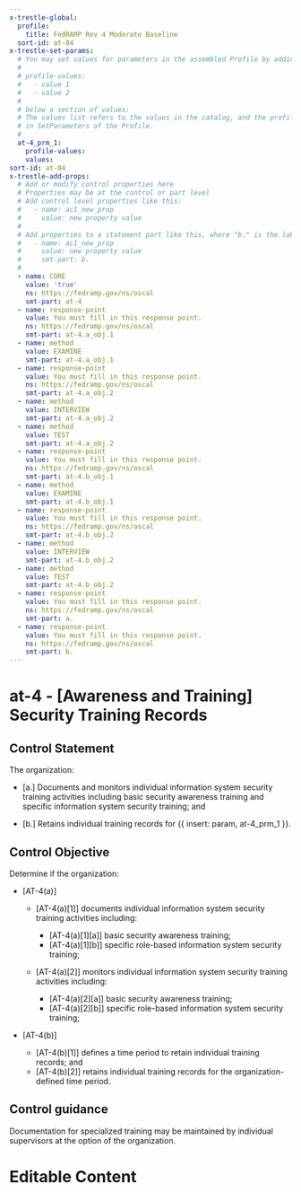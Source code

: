 ```yaml
---
x-trestle-global:
  profile:
    title: FedRAMP Rev 4 Moderate Baseline
  sort-id: at-04
x-trestle-set-params:
  # You may set values for parameters in the assembled Profile by adding
  #
  # profile-values:
  #   - value 1
  #   - value 2
  #
  # below a section of values:
  # The values list refers to the values in the catalog, and the profile-values represent values
  # in SetParameters of the Profile.
  #
  at-4_prm_1:
    profile-values:
    values:
sort-id: at-04
x-trestle-add-props:
  # Add or modify control properties here
  # Properties may be at the control or part level
  # Add control level properties like this:
  #   - name: ac1_new_prop
  #     value: new property value
  #
  # Add properties to a statement part like this, where "b." is the label of the target statement part
  #   - name: ac1_new_prop
  #     value: new property value
  #     smt-part: b.
  #
  - name: CORE
    value: 'true'
    ns: https://fedramp.gov/ns/oscal
    smt-part: at-4
  - name: response-point
    value: You must fill in this response point.
    ns: https://fedramp.gov/ns/oscal
    smt-part: at-4.a_obj.1
  - name: method
    value: EXAMINE
    smt-part: at-4.a_obj.1
  - name: response-point
    value: You must fill in this response point.
    ns: https://fedramp.gov/ns/oscal
    smt-part: at-4.a_obj.2
  - name: method
    value: INTERVIEW
    smt-part: at-4.a_obj.2
  - name: method
    value: TEST
    smt-part: at-4.a_obj.2
  - name: response-point
    value: You must fill in this response point.
    ns: https://fedramp.gov/ns/oscal
    smt-part: at-4.b_obj.1
  - name: method
    value: EXAMINE
    smt-part: at-4.b_obj.1
  - name: response-point
    value: You must fill in this response point.
    ns: https://fedramp.gov/ns/oscal
    smt-part: at-4.b_obj.2
  - name: method
    value: INTERVIEW
    smt-part: at-4.b_obj.2
  - name: method
    value: TEST
    smt-part: at-4.b_obj.2
  - name: response-point
    value: You must fill in this response point.
    ns: https://fedramp.gov/ns/oscal
    smt-part: a.
  - name: response-point
    value: You must fill in this response point.
    ns: https://fedramp.gov/ns/oscal
    smt-part: b.
---
```


# at-4 - \[Awareness and Training\] Security Training Records

## Control Statement

The organization:

- \[a.\] Documents and monitors individual information system security training activities including basic security awareness training and specific information system security training; and

- \[b.\] Retains individual training records for {{ insert: param, at-4_prm_1 }}.

## Control Objective

Determine if the organization:

- \[AT-4(a)\]

  - \[AT-4(a)[1]\] documents individual information system security training activities including:

    - \[AT-4(a)[1][a]\] basic security awareness training;
    - \[AT-4(a)[1][b]\] specific role-based information system security training;

  - \[AT-4(a)[2]\] monitors individual information system security training activities including:

    - \[AT-4(a)[2][a]\] basic security awareness training;
    - \[AT-4(a)[2][b]\] specific role-based information system security training;

- \[AT-4(b)\]

  - \[AT-4(b)[1]\] defines a time period to retain individual training records; and
  - \[AT-4(b)[2]\] retains individual training records for the organization-defined time period.

## Control guidance

Documentation for specialized training may be maintained by individual supervisors at the option of the organization.

# Editable Content

<!-- Make additions and edits below -->
<!-- The above represents the contents of the control as received by the profile, prior to additions. -->
<!-- If the profile makes additions to the control, they will appear below. -->
<!-- The above markdown may not be edited but you may edit the content below, and/or introduce new additions to be made by the profile. -->
<!-- If there is a yaml header at the top, parameter values may be edited. Use --set-parameters to incorporate the changes during assembly. -->
<!-- The content here will then replace what is in the profile for this control, after running profile-assemble. -->
<!-- The added parts in the profile for this control are below.  You may edit them and/or add new ones. -->
<!-- Each addition must have a heading either of the form ## Control my_addition_name -->
<!-- or ## Part a. (where the a. refers to one of the control statement labels.) -->
<!-- "## Control" parts are new parts added after the statement part. -->
<!-- "## Part" parts are new parts added into the top-level statement part with that label. -->
<!-- Subparts may be added with nested hash levels of the form ### My Subpart Name -->
<!-- underneath the parent ## Control or ## Part being added -->
<!-- See https://ibm.github.io/compliance-trestle/tutorials/ssp_profile_catalog_authoring/ssp_profile_catalog_authoring for guidance. -->
